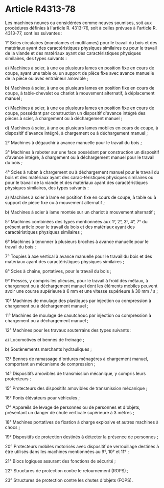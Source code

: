 # Article R4313-78

Les machines neuves ou considérées comme neuves soumises, soit aux procédures définies à l'article R. 4313-76, soit à celles prévues à l'article R. 4313-77, sont les suivantes : 
  
  
1° Scies circulaires (monolames et multilames) pour le travail du bois et des matériaux ayant des caractéristiques physiques similaires ou pour le travail de la viande et des matériaux ayant des caractéristiques physiques similaires, des types suivants : 
  
  
a) Machines à scier, à une ou plusieurs lames en position fixe en cours de coupe, ayant une table ou un support de pièce fixe avec avance manuelle de la pièce ou avec entraîneur amovible ; 
  
  
b) Machines à scier, à une ou plusieurs lames en position fixe en cours de coupe, à table-chevalet ou chariot à mouvement alternatif, à déplacement manuel ; 
  
  
c) Machines à scier, à une ou plusieurs lames en position fixe en cours de coupe, possédant par construction un dispositif d'avance intégré des pièces à scier, à chargement ou à déchargement manuel ; 
  
  
d) Machines à scier, à une ou plusieurs lames mobiles en cours de coupe, à dispositif d'avance intégré, à chargement ou à déchargement manuel ; 
  
  
2° Machines à dégauchir à avance manuelle pour le travail du bois ; 
  
  
3° Machines à raboter sur une face possédant par construction un dispositif d'avance intégré, à chargement ou à déchargement manuel pour le travail du bois ; 
  
  
4° Scies à ruban à chargement ou à déchargement manuel pour le travail du bois et des matériaux ayant des carac-téristiques physiques similaires ou pour le travail de la viande et des matériaux ayant des caractéristiques physiques similaires, des types suivants : 
  
  
a) Machines à scier à lame en position fixe en cours de coupe, à table ou à support de pièce fixe ou à mouvement alternatif ; 
  
  
b) Machines à scier à lame montée sur un chariot à mouvement alternatif ; 
  
  
5° Machines combinées des types mentionnées aux 1°, 2°, 3°, 4°, 7° du présent article pour le travail du bois et des matériaux ayant des caractéristiques physiques similaires ; 
  
  
6° Machines à tenonner à plusieurs broches à avance manuelle pour le travail du bois ; 
  
  
7° Toupies à axe vertical à avance manuelle pour le travail du bois et des matériaux ayant des caractéristiques physiques similaires ; 
  
  
8° Scies à chaîne, portatives, pour le travail du bois ; 
  
  
9° Presses, y compris les plieuses, pour le travail à froid des métaux, à chargement ou à déchargement manuel dont les éléments mobiles peuvent avoir une course supérieure à 6 mm et une vitesse supérieure à 30 mm / s ; 
  
  
10° Machines de moulage des plastiques par injection ou compression à chargement ou à déchargement manuel ; 
  
  
11° Machines de moulage de caoutchouc par injection ou compression à chargement ou à déchargement manuel ; 
  
  
12° Machines pour les travaux souterrains des types suivants : 
  
  
a) Locomotives et bennes de freinage ; 
  
  
b) Soutènements marchants hydrauliques ; 
  
  
13° Bennes de ramassage d'ordures ménagères à chargement manuel, comportant un mécanisme de compression ; 
  
  
14° Dispositifs amovibles de transmission mécanique, y compris leurs protecteurs ; 
  
  
15° Protecteurs des dispositifs amovibles de transmission mécanique ; 
  
  
16° Ponts élévateurs pour véhicules ; 
  
  
17° Appareils de levage de personnes ou de personnes et d'objets, présentant un danger de chute verticale supérieure à 3 mètres ; 
  
  
18° Machines portatives de fixation à charge explosive et autres machines à chocs ; 
  
  
19° Dispositifs de protection destinés à détecter la présence de personnes ; 
  
  
20° Protecteurs mobiles motorisés avec dispositif de verrouillage destinés à être utilisés dans les machines mentionnées au 9°, 10° et 11° ; 
  
  
21° Blocs logiques assurant des fonctions de sécurité ; 
  
  
22° Structures de protection contre le retournement (ROPS) ; 
  
  
23° Structures de protection contre les chutes d'objets (FOPS).
